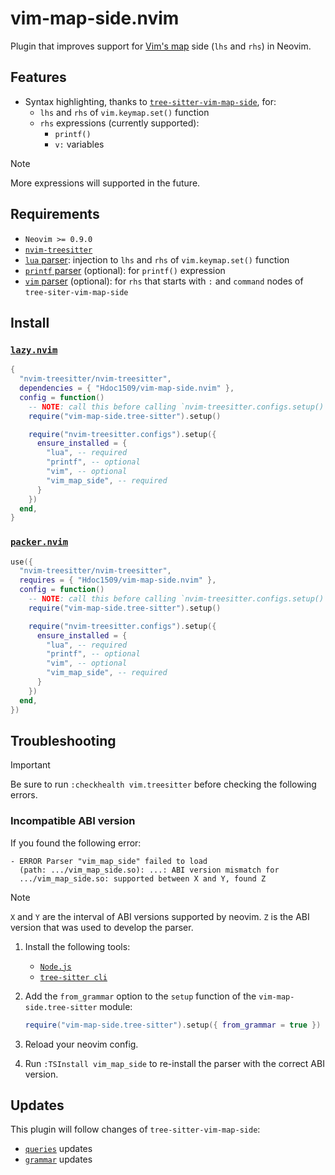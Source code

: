 # vim-map-side.nvim

Plugin that improves support for [Vim's
map](https://vimhelp.org/map.txt.html#map.txt) side (`lhs` and `rhs`) in Neovim.

## Features

- Syntax highlighting, thanks to [`tree-sitter-vim-map-side`][ts-vim-map-side],
  for:
  - `lhs` and `rhs` of `vim.keymap.set()` function
  - `rhs` expressions (currently supported):
    - `printf()`
    - `v:` variables

> [!NOTE]
> More expressions will supported in the future.

## Requirements

- `Neovim >= 0.9.0`
- [`nvim-treesitter`][nvim-treesitter]
- [`lua` parser][lua]: injection to `lhs` and `rhs` of `vim.keymap.set()` function
- [`printf` parser][printf] (optional): for `printf()` expression
- [`vim` parser][vim] (optional): for `rhs` that starts with `:` and `command`
  nodes of `tree-siter-vim-map-side`

## Install

### [`lazy.nvim`](https://github.com/folke/lazy.nvim)

```lua
{
  "nvim-treesitter/nvim-treesitter",
  dependencies = { "Hdoc1509/vim-map-side.nvim" },
  config = function()
    -- NOTE: call this before calling `nvim-treesitter.configs.setup()`
    require("vim-map-side.tree-sitter").setup()

    require("nvim-treesitter.configs").setup({
      ensure_installed = {
        "lua", -- required
        "printf", -- optional
        "vim", -- optional
        "vim_map_side", -- required
      }
    })
  end,
}
```

### [`packer.nvim`](https://github.com/wbthomason/packer.nvim)

```lua
use({
  "nvim-treesitter/nvim-treesitter",
  requires = { "Hdoc1509/vim-map-side.nvim" },
  config = function()
    -- NOTE: call this before calling `nvim-treesitter.configs.setup()`
    require("vim-map-side.tree-sitter").setup()

    require("nvim-treesitter.configs").setup({
      ensure_installed = {
        "lua", -- required
        "printf", -- optional
        "vim", -- optional
        "vim_map_side", -- required
      }
    })
  end,
})
```

## Troubleshooting

> [!IMPORTANT]
> Be sure to run `:checkhealth vim.treesitter` before checking the following
> errors.

### Incompatible ABI version

If you found the following error:

```checkhealth
- ERROR Parser "vim_map_side" failed to load
  (path: .../vim_map_side.so): ...: ABI version mismatch for
  .../vim_map_side.so: supported between X and Y, found Z
```

<!-- prettier-ignore -->
> [!NOTE]
> `X` and `Y` are the interval of ABI versions supported by neovim. `Z` is the
> ABI version that was used to develop the parser.

1. Install the following tools:

   - [`Node.js`][nodejs]
   - [`tree-sitter cli`][tree-sitter-cli]

2. Add the `from_grammar` option to the `setup` function of the
   `vim-map-side.tree-sitter` module:

   ```lua
   require("vim-map-side.tree-sitter").setup({ from_grammar = true })
   ```

3. Reload your neovim config.

4. Run `:TSInstall vim_map_side` to re-install the parser with the correct ABI
   version.

## Updates

This plugin will follow changes of `tree-sitter-vim-map-side`:

- [`queries`][ts-vim-map-side-queries] updates
- [`grammar`][ts-vim-map-side-grammar] updates

[ts-vim-map-side]: https://github.com/Hdoc1509/tree-sitter-vim-map-side
[ts-vim-map-side-grammar]: https://github.com/hdoc1509/tree-sitter-vim-map-side/tree/master/grammar.js
[ts-vim-map-side-queries]: https://github.com/hdoc1509/tree-sitter-vim-map-side/tree/master/queries
[lua]: https://github.com/tree-sitter-grammars/tree-sitter-lua
[printf]: https://github.com/tree-sitter-grammars/tree-sitter-printf
[vim]: https://github.com/tree-sitter-grammars/tree-sitter-vim
[nvim-treesitter]: https://github.com/nvim-treesitter/nvim-treesitter
[nodejs]: https://nodejs.org/en/download
[tree-sitter-cli]: https://github.com/tree-sitter/tree-sitter/tree/master/crates/cli

